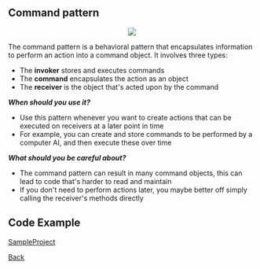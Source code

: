 ##  Command pattern

<p align="center">
  <image src="images/command.png"></image>
</p>



The command pattern is a behavioral pattern that encapsulates information to perform an action into a command object. 
It involves three types:

- The <b>invoker</b> stores and executes commands
- The <b>command</b> encapsulates the action as an object
- The <b>receiver</b> is the object that's acted upon by the command

***When should you use it?***

- Use this pattern whenever you want to create actions that can be executed on receivers at a later point in time
- For example, you can create and store commands to be performed by a computer AI, and then execute these over time

***What should you be careful about?***

- The command pattern can result in many command objects, this can lead to code that's harder to read and maintain
- If you don't need to perform actions later, you maybe better off simply calling the receiver's methods directly

## Code Example
[SampleProject]

[SampleProject]: ../samples/Command-pattern/ "SampleProject"






[Back]

[Back]: ../README.md "Back"
